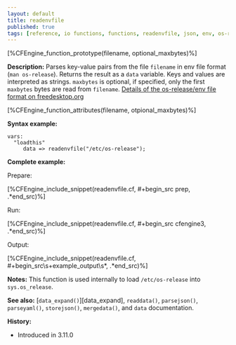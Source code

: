 ```yaml
---
layout: default
title: readenvfile
published: true
tags: [reference, io functions, functions, readenvfile, json, env, os-release, container]
---
```


[%CFEngine_function_prototype(filename, optional_maxbytes)%]

**Description:**
Parses key-value pairs from the file `filename` in env file format (`man os-release`).
Returns the result as a `data` variable.
Keys and values are interpreted as strings.
`maxbytes` is optional, if specified, only the first `maxbytes` bytes are read from `filename`.
[Details of the os-release/env file format on freedesktop.org](https://www.freedesktop.org/software/systemd/man/os-release.html)

[%CFEngine_function_attributes(filename, otpional_maxbytes)%]

**Syntax example:**

```cf3
vars:
  "loadthis"
     data => readenvfile("/etc/os-release");
```

**Complete example:**

Prepare:

[%CFEngine_include_snippet(readenvfile.cf, #\+begin_src prep, .*end_src)%] <!--**-->

Run:

[%CFEngine_include_snippet(readenvfile.cf, #\+begin_src cfengine3, .*end_src)%] <!--**-->

Output:

[%CFEngine_include_snippet(readenvfile.cf, #\+begin_src\s+example_output\s*, .*end_src)%] <!--**-->

**Notes:**
This function is used internally to load `/etc/os-release` into `sys.os_release`.

**See also:** [`data_expand()`][data_expand], `readdata()`, `parsejson()`, `parseyaml()`, `storejson()`, `mergedata()`, and `data` documentation.

**History:**

- Introduced in 3.11.0
